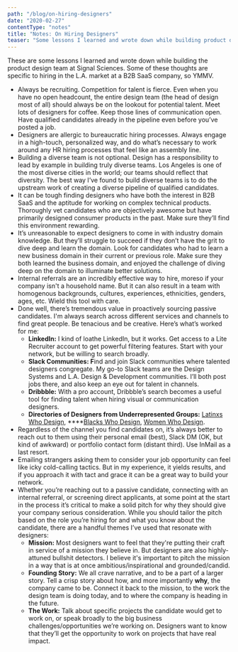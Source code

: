 ```yaml
---
path: "/blog/on-hiring-designers"
date: "2020-02-27"
contentType: "notes"
title: "Notes: On Hiring Designers"
teaser: "Some lessons I learned and wrote down while building product design teams"
---
```


These are some lessons I learned and wrote down while building the product design team at Signal Sciences. Some of these thoughts are specific to hiring in the L.A. market at a B2B SaaS company, so YMMV.

- Always be recruiting. Competition for talent is fierce. Even when you have no open headcount, the entire design team (the head of design most of all) should always be on the lookout for potential talent. Meet lots of designers for coffee. Keep those lines of communication open. Have qualified candidates already in the pipeline even before you’ve posted a job.
- Designers are allergic to bureaucratic hiring processes. Always engage in a high-touch, personalized way, and do what’s necessary to work around any HR hiring processes that feel like an assembly line.
- Building a diverse team is not optional. Design has a responsibility to lead by example in building truly diverse teams. Los Angeles is one of the most diverse cities in the world; our teams should reflect that diversity. The best way I’ve found to build diverse teams is to do the upstream work of creating a diverse pipeline of qualified candidates.
- It can be tough finding designers who have both the interest in B2B SaaS and the aptitude for working on complex technical products. Thoroughly vet candidates who are objectively awesome but have primarily designed consumer products in the past. Make sure they’ll find this environment rewarding.
- It’s unreasonable to expect designers to come in with industry domain knowledge. But they’ll struggle to succeed if they don’t have the grit to dive deep and learn the domain. Look for candidates who had to learn a new business domain in their current or previous role. Make sure they both learned the business domain, and enjoyed the challenge of diving deep on the domain to illuminate better solutions.
- Internal referrals are an incredibly effective way to hire, moreso if your company isn't a household name. But it can also result in a team with homogenous backgrounds, cultures, experiences, ethnicities, genders, ages, etc. Wield this tool with care.
- Done well, there’s tremendous value in proactively sourcing passive candidates. I'm always search across different services and channels to find great people. Be tenacious and be creative. Here’s what’s worked for me:
    - **LinkedIn:** I kind of loathe LinkedIn, but it works. Get access to a Lite Recruiter account to get powerful filtering features. Start with your network, but be willing to search broadly.
    - **Slack Communities: F**ind and join Slack communities where talented designers congregate. My go-to Slack teams are the Design Systems and L.A. Design & Development communities. I’ll both post jobs there, and also keep an eye out for talent in channels.
    - **Dribbble:** With a pro account, Dribbble’s search becomes a useful tool for finding talent when hiring visual or communication designers.
    - **Directories of Designers from Underrepresented Groups:** [Latinxs Who Design](https://www.latinxswhodesign.com/), ****[Blacks Who Design](https://blackswho.design/), [Women Who Design](https://womenwho.design/).
- Regardless of the channel you find candidates on, it’s always better to reach out to them using their personal email (best), Slack DM (OK, but kind of awkward) or portfolio contact form (distant third). Use InMail as a last resort.
- Emailing strangers asking them to consider your job opportunity can feel like icky cold-calling tactics. But in my experience, it yields results, and if you approach it with tact and grace it can be a great way to build your network.
- Whether you’re reaching out to a passive candidate, connecting with an internal referral, or screening direct applicants, at some point at the start in the process it’s critical to make a solid pitch for why they should give your company serious consideration. While you should tailor the pitch based on the role you’re hiring for and what you know about the candidate, there are a handful themes I’ve used that resonate with designers:
    - **Mission:** Most designers want to feel that they're putting their craft in service of a mission they believe in. But designers are also highly-attuned bullshit detectors. I believe it's important to pitch the mission in a way that is at once ambitious/inspirational and grounded/candid.
    - **Founding Story:** We all crave narrative, and to be a part of a larger story. Tell a crisp story about how, and more importantly **why**, the company came to be. Connect it back to the mission, to the work the design team is doing today, and to where the company is heading in the future.
    - **The Work:** Talk about specific projects the candidate would get to work on, or speak broadly to the big business challenges/opportunities we’re working on. Designers want to know that they’ll get the opportunity to work on projects that have real impact.